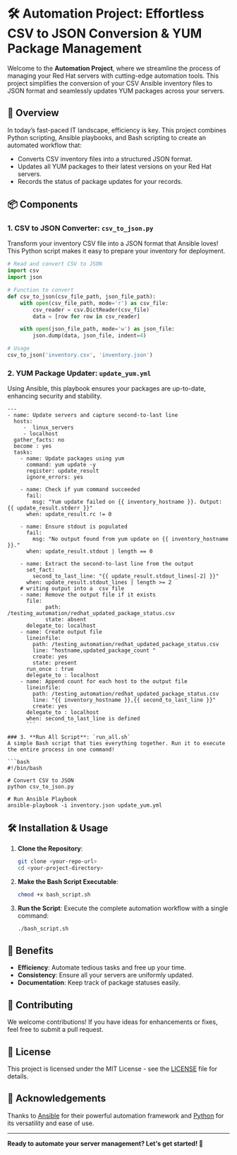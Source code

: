 
# 🛠️ Automation Project: Effortless CSV to JSON Conversion & YUM Package Management

Welcome to the **Automation Project**, where we streamline the process of managing your Red Hat servers with cutting-edge automation tools. This project simplifies the conversion of your CSV Ansible inventory files to JSON format and seamlessly updates YUM packages across your servers. 

## 🚀 Overview
In today’s fast-paced IT landscape, efficiency is key. This project combines Python scripting, Ansible playbooks, and Bash scripting to create an automated workflow that:
- Converts CSV inventory files into a structured JSON format.
- Updates all YUM packages to their latest versions on your Red Hat servers.
- Records the status of package updates for your records.

## 📦 Components

### 1. **CSV to JSON Converter**: `csv_to_json.py`
Transform your inventory CSV file into a JSON format that Ansible loves! This Python script makes it easy to prepare your inventory for deployment.

```python
# Read and convert CSV to JSON
import csv
import json

# Function to convert
def csv_to_json(csv_file_path, json_file_path):
    with open(csv_file_path, mode='r') as csv_file:
        csv_reader = csv.DictReader(csv_file)
        data = [row for row in csv_reader]

    with open(json_file_path, mode='w') as json_file:
        json.dump(data, json_file, indent=4)

# Usage
csv_to_json('inventory.csv', 'inventory.json')
```

### 2. **YUM Package Updater**: `update_yum.yml`
Using Ansible, this playbook ensures your packages are up-to-date, enhancing security and stability.
```
---
- name: Update servers and capture second-to-last line
  hosts: 
     -  linux_servers
     - localhost
  gather_facts: no
  become : yes
  tasks:
    - name: Update packages using yum
      command: yum update -y
      register: update_result
      ignore_errors: yes

    - name: Check if yum command succeeded
      fail:
        msg: "Yum update failed on {{ inventory_hostname }}. Output: {{ update_result.stderr }}"
      when: update_result.rc != 0

    - name: Ensure stdout is populated
      fail:
        msg: "No output found from yum update on {{ inventory_hostname }}."
      when: update_result.stdout | length == 0

    - name: Extract the second-to-last line from the output
      set_fact:
        second_to_last_line: "{{ update_result.stdout_lines[-2] }}"
      when: update_result.stdout_lines | length >= 2
    # writing output into a  csv file 
    - name: Remove the output file if it exists
      file:
            path: /testing_automation/redhat_updated_package_status.csv
            state: absent
      delegate_to: localhost
    - name: Create output file
      lineinfile:
        path: /testing_automation/redhat_updated_package_status.csv
        line: "hostname,updated_package_count "
        create: yes
        state: present
      run_once : true
      delegate_to : localhost
    - name: Append count for each host to the output file
      lineinfile:
        path: /testing_automation/redhat_updated_package_status.csv
        line: "{{ inventory_hostname }},{{ second_to_last_line }}"
        create: yes
      delegate_to : localhost
      when: second_to_last_line is defined
      ```
   
### 3. **Run All Script**: `run_all.sh`
A simple Bash script that ties everything together. Run it to execute the entire process in one command!

```bash
#!/bin/bash

# Convert CSV to JSON
python csv_to_json.py

# Run Ansible Playbook
ansible-playbook -i inventory.json update_yum.yml
```

## 🛠️ Installation & Usage

1. **Clone the Repository**:
   ```bash
   git clone <your-repo-url>
   cd <your-project-directory>
   ```

2. **Make the Bash Script Executable**:
   ```bash
   chmod +x bash_script.sh
   ```

3. **Run the Script**:
   Execute the complete automation workflow with a single command:
   ```bash
   ./bash_script.sh
   ```

## 🌟 Benefits
- **Efficiency**: Automate tedious tasks and free up your time.
- **Consistency**: Ensure all your servers are uniformly updated.
- **Documentation**: Keep track of package statuses easily.

## 🤝 Contributing
We welcome contributions! If you have ideas for enhancements or fixes, feel free to submit a pull request.

## 📄 License
This project is licensed under the MIT License - see the [LICENSE](LICENSE) file for details.

## 🙌 Acknowledgements
Thanks to [Ansible](https://www.ansible.com/) for their powerful automation framework and [Python](https://www.python.org/) for its versatility and ease of use.

---

**Ready to automate your server management? Let's get started! 🚀**
